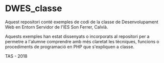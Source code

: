 # DWES_classe
Aquest repositori conté exemples de codi de la classe de Desenvolupament Web en Entorn Servidor de l'IES Son Ferrer, Calvià. 

Aquests exemples han estat dissenyats o incorporats al repositori per a permetre a l'alumne comprendre amb més claretat les tècniques, funcions o procediments de programació en PHP que s'expliquen a classe.

TAS - 2018
